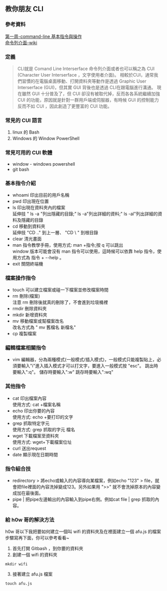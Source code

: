 ## 教你朋友 CLI
### 參考資料
[第一周-command-line 基本指令與操作](https://medium.com/@miahsuwork/第一週-command-line-基本指令與操作-f4da8bcfdfa)  
[命令列介面-wiki](https://zh.wikipedia.org/wiki/命令行界面)

### 定義

> CLI就是 Comand Line Interserface 命令列介面或者也可以稱之為 CUI (Character User Interserface ，文字使用者介面)。
> 相較於CUI，通常我們習慣的在電腦桌面移動、打開資料夾等動作是透過 Graphic User Interserface (GUI)，但其實 GUI 背後也是透過 CLI在跟電腦進行溝通。 
> 現在雖然 GUI 十分普及了，但 CUI 卻沒有被取代掉，反而各各系統繼續加強 CUI 的功能，原因就是針對一群用戶端或伺服器，有時候 GUI 的控制能力反而不如 CUI ，因此創造了更豐富的 CUI 功能。

### 常見的 CUI 語言
1. linux 的 Bash
2. Windows 的 Window PowerShell

### 常見可用的 CUI 軟體
- window - windows powershell
- git bash

### 基本指令介紹
- whoami 印出目前的用戶名稱
- pwd 印出現在位置
- ls 印出現在資料夾內的檔案  
延伸技 " ls -a "列出隱藏的目錄;" ls -a"列出詳細的資料;" ls -al"列出詳細的資料及隱藏的目錄
- cd 移動到資料夾  
延伸技 "CD .." 到上一層、 "CD \ " 到根目錄
- clear 清光畫面
- man 指令教學手冊，使用方式: man +指令;按 q 可以跳出  
window 版本可能會沒有 man 指令可以使用，這時候可以依靠 help 指令，使用方式為 指令 + --help 。
- exit 關閉終端機

### 檔案操作指令
- touch 可以建立檔案或碰一下檔案並修改檔案時間
- rm 刪除(檔案)  
注意 rm 刪除後就真的刪除了，不會進到垃圾桶裡
- rmdir 刪除資料夾
- mkdir 新增資料夾
- mv 移動檔案或幫檔案改名  
改名方式為 " mv 舊檔名 新檔名"
- cp 複製檔案

### 編輯檔案相關指令
- vim 編輯器，分為兩種模式(一般模式/插入模式)，一般模式只能複製貼上，必須要輸入"i"進入插入模式才可以打文字，要進入一般模式按 "esc"。
跳出時要輸入":q"。
儲存時要輸入":w"
跳存時要輸入":wq"

### 其他指令
- cat 印出檔案內容  
使用方式: cat +檔案名稱
- echo 印出你要的內容  
使用方式: echo +要打印的文字
- grep 抓取特定字元  
使用方式: grep 抓取的字元 檔名
- wget 下載檔案至資料夾  
使用方式: wget+下載檔案位址
- curl 送出request
- date 顯示現在日期時間

### 指令組合技
- redirectory > 將echo或輸入的內容導向某檔案，例如echo "123" > file，就會把file裡面的內容洗掉變成123。另外如果用 ">>" 就不會洗掉原本的內容變成加在最後面。
- pipe | 把pipe左邊輸出的內容輸入到pipe右側。例如cat file | grep 抓取的內容。

### 給 h0w 哥的解決方法
h0w 哥以下我把要如何建立一個叫 wifi 的資料夾及在裡面建立一個 afu.js 的檔案步驟寫再下面，你可以參考看看~

1. 首先打開 Gitbash ，到你要的資料夾
2. 創建一個 wifi 的資料夾
```
mkdir wifi
```
3. 接著建立 afu.js 檔案
```
touch afu.js
```